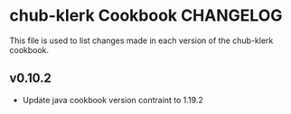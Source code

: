 chub-klerk Cookbook CHANGELOG
=======================
This file is used to list changes made in each version of the chub-klerk cookbook.

v0.10.2
-------
- Update java cookbook version contraint to 1.19.2

